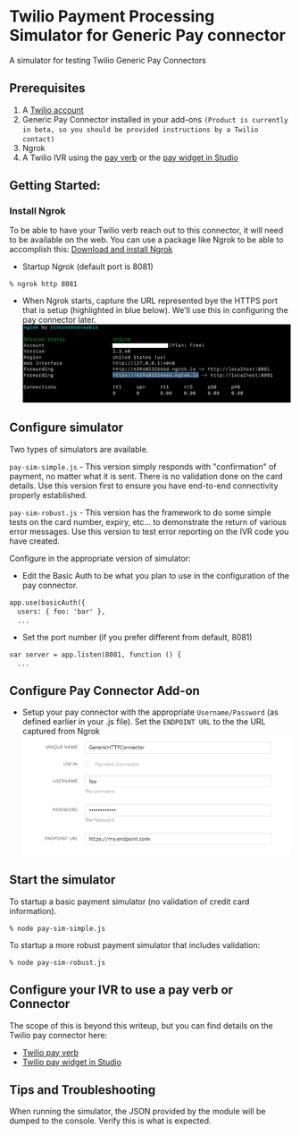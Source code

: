 # Twilio Payment Processing Simulator for Generic Pay connector

A simulator for testing Twilio Generic Pay Connectors


## Prerequisites

1. A [Twilio account](https://www.twilio.com/try-twilio)
1. Generic Pay Connector installed in your add-ons `(Product is currently in beta, so you should be provided instructions by a Twilio contact)`
1. Ngrok
1. A Twilio IVR using the [pay verb](https://www.twilio.com/docs/voice/twiml/pay) or the [pay widget in Studio](https://www.twilio.com/docs/studio/widget-library/capture-payments)

## Getting Started:

### Install Ngrok
To be able to have your Twilio <pay> verb reach out to this connector, it will need to be available on the web.  You can use a package like Ngrok to be able to accomplish this: [Download and install Ngrok](https://ngrok.com/download)

- Startup Ngrok (default port is 8081)
```
% ngrok http 8081
```

- When Ngrok starts, capture the URL represented bye the HTTPS port that is setup (highlighted in blue below).  We'll use this in configuring the pay connector later.
![Sweet configuration image on Github](https://github.com/phundal-twilio/twilio-payment-simulator-generic-pay-nodejs/blob/main/Ngrok-sample.png?raw=true)


## Configure simulator

Two types of simulators are available.

`pay-sim-simple.js` - This version simply responds with "confirmation" of payment, no matter what it is sent.  There is no validation done on the card details.  Use this version first to ensure you have end-to-end connectivity properly established.

`pay-sim-robust.js` - This version has the framework to do some simple tests on the card number, expiry, etc... to demonstrate the return of various error messages.  Use this version to test error reporting on the IVR code you have created.

Configure in the appropriate version of simulator:
- Edit the Basic Auth to be what you plan to use in the configuration of the pay connector.
```
app.use(basicAuth({
  users: { foo: 'bar' },
  ...
```
- Set the port number (if you prefer different from default, 8081)
```
var server = app.listen(8081, function () {
  ...
```

## Configure Pay Connector Add-on

- Setup your pay connector with the appropriate `Username/Password` (as defined earlier in your .js file).  Set the `ENDPOINT URL` to the the URL captured from Ngrok
![Sweet configuration image on Github](https://github.com/phundal-twilio/twilio-payment-simulator-generic-pay-nodejs/blob/main/Connector-configure.png?raw=true)

## Start the simulator

To startup a basic payment simulator (no validation of credit card information).

```
% node pay-sim-simple.js
```

To startup a more robust payment simulator that includes validation:

```
% node pay-sim-robust.js
```
## Configure your IVR to use a pay verb or Connector
The scope of this is beyond this writeup, but you can find details on the Twilio pay connector here:

- [Twilio pay verb](https://www.twilio.com/docs/voice/twiml/pay)
- [Twilio pay widget in Studio](https://www.twilio.com/docs/studio/widget-library/capture-payments)


## Tips and Troubleshooting

When running the simulator, the JSON provided by the <pay> module will be dumped to the console.  Verify this is what is expected.
